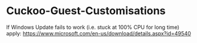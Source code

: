 # Cuckoo-Guest-Customisations



If Windows Update fails to work (i.e. stuck at 100% CPU for long time) apply: https://www.microsoft.com/en-us/download/details.aspx?id=49540